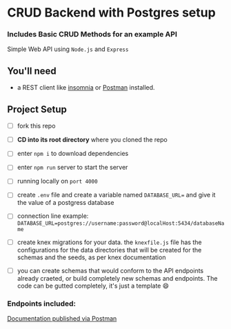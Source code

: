 # CRUD Backend with Postgres setup
### Includes Basic CRUD Methods for an example API

Simple Web API using `Node.js` and `Express`

## You'll need

- a REST client like [insomnia](https://insomnia.rest/download/) or [Postman](https://www.getpostman.com/downloads/) installed.

## Project Setup

- [ ] fork this repo
- [ ] **CD into its root directory** where you cloned the repo
- [ ] enter `npm i` to download dependencies
- [ ] enter `npm run` server to start the server
- [ ] running locally on `port 4000`
- [ ] create `.env` file and create a variable named `DATABASE_URL=` and give it the value of a postgress database
- [ ] connection line example: `DATABASE_URL=postgres://username:password@localHost:5434/databaseName`
- [ ] create knex migrations for your data. the `knexfile.js` file has the configurations for the data directories that will be created for the schemas and the seeds, as per knex documentation
- [ ] you can create schemas that would conform to the API endpoints already craeted, or build completely new schemas and endpoints. The code can be gutted completely, it's just a template :smile:


### Endpoints included: 




<a href="https://documenter.getpostman.com/view/12258213/2s8YzTUhpw" target="_blank">Documentation published via Postman</a>



